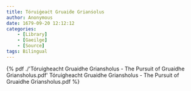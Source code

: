 ```yaml
---
title: Tóruiġeaċt Gruaiḋe Grianṡolus
author: Anonymous
date: 1679-09-20 12:12:12
categories:
	- [Library]
	- [Gaeilge]
	- [Source]
tags: Bilingual
---
```


{% pdf ./'Tóruigheacht Gruaidhe Griansholus - The Pursuit of Gruaidhe Griansholus.pdf' Tóruigheacht Gruaidhe Griansholus - The Pursuit of Gruaidhe Griansholus.pdf %}